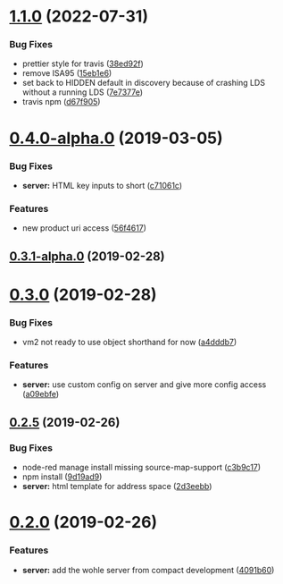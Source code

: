 # [1.1.0](https://github.com/BiancoRoyal/node-red-contrib-opcua-server/compare/v0.4.0...v1.1.0) (2022-07-31)


### Bug Fixes

* prettier style for travis ([38ed92f](https://github.com/BiancoRoyal/node-red-contrib-opcua-server/commit/38ed92f9889a1e5035f73fe58896e6c3ff46472e))
* remove ISA95  ([15eb1e6](https://github.com/BiancoRoyal/node-red-contrib-opcua-server/commit/15eb1e6f65137d07806297b39a49186179478e77))
* set back to HIDDEN default in discovery because of crashing LDS without a running LDS  ([7e7377e](https://github.com/BiancoRoyal/node-red-contrib-opcua-server/commit/7e7377e2c1cc998dc425a8a21214258e94a203d8))
* travis npm ([d67f905](https://github.com/BiancoRoyal/node-red-contrib-opcua-server/commit/d67f9050dc05c46e0901d88029456ab017b04249))



# [0.4.0-alpha.0](https://github.com/BiancoRoyal/node-red-contrib-opcua-server/compare/v0.3.1-alpha.0...v0.4.0-alpha.0) (2019-03-05)


### Bug Fixes

* **server:** HTML key inputs to short ([c71061c](https://github.com/BiancoRoyal/node-red-contrib-opcua-server/commit/c71061c77efd83e595c27862c8a884ef9b097498))


### Features

* new product uri access ([56f4617](https://github.com/BiancoRoyal/node-red-contrib-opcua-server/commit/56f4617e8074e26abbe1f205a4f834989b25738c))



## [0.3.1-alpha.0](https://github.com/BiancoRoyal/node-red-contrib-opcua-server/compare/v0.3.0...v0.3.1-alpha.0) (2019-02-28)



# [0.3.0](https://github.com/BiancoRoyal/node-red-contrib-opcua-server/compare/v0.3.0-alpha.2...v0.3.0) (2019-02-28)


### Bug Fixes

* vm2 not ready to use object shorthand for now ([a4dddb7](https://github.com/BiancoRoyal/node-red-contrib-opcua-server/commit/a4dddb7f5c0f263c2e24a39542337ac2ee09e4e7))


### Features

* **server:** use custom config on server and give more config access ([a09ebfe](https://github.com/BiancoRoyal/node-red-contrib-opcua-server/commit/a09ebfee1d62e8962c20327f840ee4f9ce47adf1))



## [0.2.5](https://github.com/BiancoRoyal/node-red-contrib-opcua-server/compare/v0.2.0...v0.2.5) (2019-02-26)


### Bug Fixes

* node-red manage install missing source-map-support ([c3b9c17](https://github.com/BiancoRoyal/node-red-contrib-opcua-server/commit/c3b9c17d18e6f9313c8ce4841879679d5516baa4))
* npm install ([9d19ad9](https://github.com/BiancoRoyal/node-red-contrib-opcua-server/commit/9d19ad9ebcc0b6c62daef45dcb3ea779c95e23d0))
* **server:** html template for address space ([2d3eebb](https://github.com/BiancoRoyal/node-red-contrib-opcua-server/commit/2d3eebb9410136e57b3409332c5a89226cdb414b))



# [0.2.0](https://github.com/BiancoRoyal/node-red-contrib-opcua-server/compare/v0.1.0...v0.2.0) (2019-02-26)


### Features

* **server:** add the wohle server from compact development ([4091b60](https://github.com/BiancoRoyal/node-red-contrib-opcua-server/commit/4091b604e4e34a582864a47b42630861b1742d3b))




